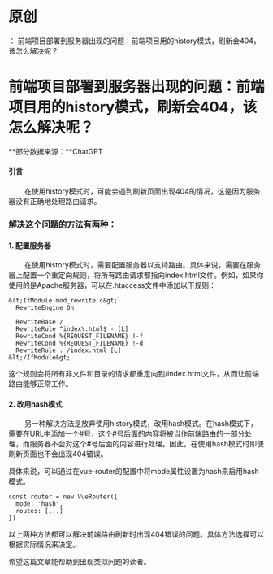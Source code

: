 # 原创
：  前端项目部署到服务器出现的问题：前端项目用的history模式，刷新会404，该怎么解决呢？

# 前端项目部署到服务器出现的问题：前端项目用的history模式，刷新会404，该怎么解决呢？

**部分数据来源：**ChatGPT

#### 引言

        在使用history模式时，可能会遇到刷新页面出现404的情况，这是因为服务器没有正确地处理路由请求。

### 解决这个问题的方法有两种：

#### 1. 配置服务器

        在使用history模式时，需要配置服务器以支持路由。具体来说，需要在服务器上配置一个重定向规则，将所有路由请求都指向index.html文件。例如，如果你使用的是Apache服务器，可以在.htaccess文件中添加以下规则：

```
&lt;IfModule mod_rewrite.c&gt;
  RewriteEngine On

  RewriteBase /
  RewriteRule ^index\.html$ - [L]
  RewriteCond %{REQUEST_FILENAME} !-f
  RewriteCond %{REQUEST_FILENAME} !-d
  RewriteRule . /index.html [L]
&lt;/IfModule&gt;

```

这个规则会将所有非文件和目录的请求都重定向到/index.html文件，从而让前端路由能够正常工作。

#### 2. 改用hash模式

        另一种解决方法是放弃使用history模式，改用hash模式。在hash模式下，需要在URL中添加一个#号，这个#号后面的内容将被当作前端路由的一部分处理，而服务器不会对这个#号后面的内容进行处理。因此，在使用hash模式时即使刷新页面也不会出现404错误。

具体来说，可以通过在vue-router的配置中将mode属性设置为hash来启用hash模式。

```
const router = new VueRouter({
  mode: 'hash',
  routes: [...]
})

```

以上两种方法都可以解决前端路由刷新时出现404错误的问题。具体方法选择可以根据实际情况来决定。

希望这篇文章能帮助到出现类似问题的读者。
